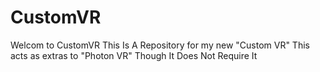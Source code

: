 # CustomVR


Welcom to CustomVR This Is A Repository for my new "Custom VR" This acts as extras to "Photon VR" Though It Does Not Require It
